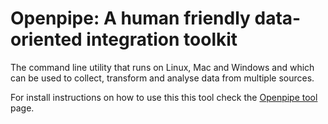 
# Openpipe: A human friendly data-oriented integration toolkit

The command line utility that runs on Linux, Mac and Windows and which can be used to collect, transform and analyse data from multiple sources.

For install instructions on how to use this this tool check the [Openpipe tool] page.

[Openpipe tool]: https://www.openpipe.org/OpenpipeTool

[PyPA Code of Conduct]: https://www.pypa.io/en/latest/code-of-conduct/
